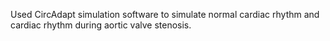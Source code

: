 Used CircAdapt simulation software to simulate normal cardiac rhythm 
and cardiac rhythm during aortic valve stenosis. 
